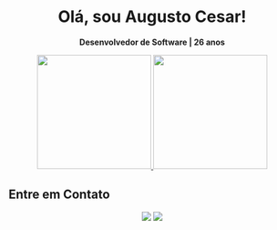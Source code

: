 <div id="header" align="center">
  <h1>Olá, sou Augusto Cesar!</h1>
  <p align="center"><strong>Desenvolvedor de Software | 26 anos</strong></p>
</div>

<div align="center">
  <a href="https://github.com/augustocesar99">
    <img height="200cm" src="https://github-readme-stats.vercel.app/api?username=augustocesar99&theme=dark&include_all_commits=true&count_private=true&show_icons=true&rank_icon=github">
    <img height="200cm" src="https://github-readme-stats.vercel.app/api/top-langs/?username=augustocesar99&langs_count=5&theme=dark&layout=donut">
  </a>
</div>

## Entre em Contato

<div align="center"> 
  <a href="mailto:augustocs.ita@gmail.com"><img src="https://img.shields.io/badge/Gmail-%23333?style=for-the-badge&logo=gmail&logoColor=white" target="_blank"></a>
  <a href="https://www.linkedin.com/in/augcesart/" target="_blank"><img src="https://img.shields.io/badge/LinkedIn-%230077B5?style=for-the-badge&logo=linkedin&logoColor=white" target="_blank"></a> 
</div>

